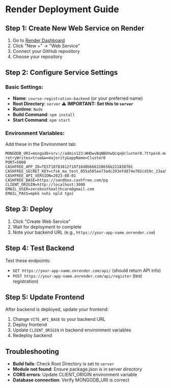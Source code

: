 # Render Deployment Guide

## Step 1: Create New Web Service on Render

1. Go to [Render Dashboard](https://dashboard.render.com)
2. Click "New +" → "Web Service"
3. Connect your GitHub repository
4. Choose your repository

## Step 2: Configure Service Settings

### Basic Settings:
- **Name**: `course-registration-backend` (or your preferred name)
- **Root Directory**: `server` ⚠️ **IMPORTANT: Set this to `server`**
- **Runtime**: `Node`
- **Build Command**: `npm install`
- **Start Command**: `npm start`

### Environment Variables:
Add these in the Environment tab:

```
MONGODB_URI=mongodb+srv://admin123:WHDwvBqNBUVwQcqn@cluster0.7ttpes6.mongodb.net/?retryWrites=true&w=majority&appName=Cluster0
PORT=5000
CASHFREE_APP_ID=TEST10783812f10718d0b666328656b221838701
CASHFREE_SECRET_KEY=cfsk_ma_test_055a585aa73adc293efd874e702cd10c_23aa53e9
CASHFREE_API_VERSION=2023-08-01
CASHFREE_BASE=https://sandbox.cashfree.com/pg
CLIENT_ORIGIN=http://localhost:3000
EMAIL_USER=zerokosthealthcare@gmail.com
EMAIL_PASS=mpkk nuhi npld tgoz
```

## Step 3: Deploy

1. Click "Create Web Service"
2. Wait for deployment to complete
3. Note your backend URL (e.g., `https://your-app-name.onrender.com`)

## Step 4: Test Backend

Test these endpoints:
- `GET https://your-app-name.onrender.com/api/` (should return API info)
- `POST https://your-app-name.onrender.com/api/register` (test registration)

## Step 5: Update Frontend

After backend is deployed, update your frontend:
1. Change `VITE_API_BASE` to your backend URL
2. Deploy frontend
3. Update `CLIENT_ORIGIN` in backend environment variables
4. Redeploy backend

## Troubleshooting

- **Build fails**: Check Root Directory is set to `server`
- **Module not found**: Ensure package.json is in server directory
- **CORS errors**: Update CLIENT_ORIGIN environment variable
- **Database connection**: Verify MONGODB_URI is correct

